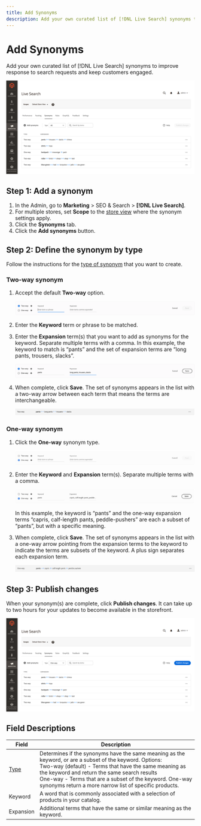 ```yaml
---
title: Add Synonyms
description: Add your own curated list of [!DNL Live Search] synonyms to improve response to search requests and keep customers engaged.
---
```

# Add Synonyms

Add your own curated list of [!DNL Live Search] synonyms to improve response to search requests and keep customers engaged.

![[!DNL Live Search] synonyms](assets/synonym-workspace.png?lang=en)

## Step 1: Add a synonym

1. In the Admin, go to **Marketing** > SEO & Search > **[!DNL Live Search]**.
1. For multiple stores, set **Scope** to the [store view](configuration/scope.html) where the synonym settings apply.
1. Click the **Synonyms** tab.
1. Click the **Add synonyms** button.

## Step 2: Define the synonym by type

Follow the instructions for the [type of synonym](synonyms-type.html) that you want to create.

### Two-way synonym

1. Accept the default **Two-way** option.

   ![Add two-way synonym](assets/synonym-add-two-way.png?lang=en)


1. Enter the **Keyword** term or phrase to be matched.
1. Enter the **Expansion** term(s) that you want to add as synonyms for the keyword. Separate multiple terms with a comma.
   In this example, the keyword to match is “pants” and the set of expansion terms are “long pants, trousers, slacks”.

   ![Two-way synonym example](assets/synonym-add-two-way-example.png?lang=en)

1. When complete, click **Save**.
   The set of synonyms appears in the list with a two-way arrow between each term that means the terms are interchangeable.

   ![Two-way synonym](assets/synonym-two-way.png?lang=en)

### One-way synonym

1. Click the **One-way** synonym type.

   ![Add one-way synonym](assets/synonym-add-one-way.png?lang=en)

1. Enter the **Keyword** and **Expansion** term(s). Separate multiple terms with a comma.

   ![One-way synonym example](assets/synonym-add-one-way-example.png?lang=en)

   In this example, the keyword is “pants” and the one-way expansion terms “capris, calf-length pants, peddle-pushers” are each a subset of “pants”, but with a specific meaning.

1. When complete, click **Save**.
   The set of synonyms appears in the list with a one-way arrow pointing from the expansion terms to the keyword to indicate the terms are subsets of the keyword. A plus sign separates each expansion term.

   ![One-way synonym](assets/synonym-one-way.png?lang=en)

## Step 3: Publish changes

When your synonym(s) are complete, click **Publish changes**.
It can take up to two hours for your updates to become available in the storefront.

![Publish changes](assets/synonym-publish.png?lang=en)

## Field Descriptions

| Field | Description |
|--- |--- |
| [Type](synonyms.html) | Determines if the synonyms have the same meaning as the keyword, or are a subset of the keyword. Options:<br />Two-way (default) - Terms that have the same meaning as the keyword and return the same search results<br />One-way - Terms that are a subset of the keyword. One-way synonyms return a more narrow list of specific products. |
| Keyword | A word that is commonly associated with a selection of products in your catalog. |
| Expansion | Additional terms that have the same or similar meaning as the keyword. |

